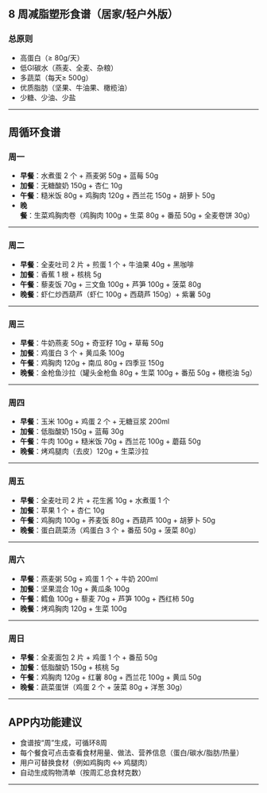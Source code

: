 ## **8 周减脂塑形食谱（居家/轻户外版）**

### **总原则**

* 高蛋白（≥ 80g/天）
* 低GI碳水（燕麦、全麦、杂粮）
* 多蔬菜（每天≥ 500g）
* 优质脂肪（坚果、牛油果、橄榄油）
* 少糖、少油、少盐

---

## **周循环食谱**

### **周一**

* **早餐**：水煮蛋 2 个 + 燕麦粥 50g + 蓝莓 50g
* **加餐**：无糖酸奶 150g + 杏仁 10g
* **午餐**：糙米饭 80g + 鸡胸肉 120g + 西兰花 150g + 胡萝卜 50g
* **晚餐**：生菜鸡胸肉卷（鸡胸肉 100g + 生菜 80g + 番茄 50g + 全麦卷饼 30g）

---

### **周二**

* **早餐**：全麦吐司 2 片 + 煎蛋 1 个 + 牛油果 40g + 黑咖啡
* **加餐**：香蕉 1 根 + 核桃 5g
* **午餐**：藜麦饭 70g + 三文鱼 100g + 芦笋 100g + 菠菜 80g
* **晚餐**：虾仁炒西葫芦（虾仁 100g + 西葫芦 150g）+ 紫薯 50g

---

### **周三**

* **早餐**：牛奶燕麦 50g + 奇亚籽 10g + 草莓 50g
* **加餐**：鸡蛋白 3 个 + 黄瓜条 100g
* **午餐**：鸡胸肉 120g + 南瓜 80g + 四季豆 150g
* **晚餐**：金枪鱼沙拉（罐头金枪鱼 80g + 生菜 100g + 番茄 50g + 橄榄油 5g）

---

### **周四**

* **早餐**：玉米 100g + 鸡蛋 2 个 + 无糖豆浆 200ml
* **加餐**：低脂酸奶 150g + 蓝莓 30g
* **午餐**：牛肉 100g + 糙米饭 70g + 西兰花 100g + 蘑菇 50g
* **晚餐**：烤鸡腿肉（去皮）120g + 生菜沙拉

---

### **周五**

* **早餐**：全麦吐司 2 片 + 花生酱 10g + 水煮蛋 1 个
* **加餐**：苹果 1 个 + 杏仁 10g
* **午餐**：鸡胸肉 100g + 荞麦饭 80g + 西葫芦 100g + 胡萝卜 50g
* **晚餐**：蛋白蔬菜汤（鸡蛋白 3 个 + 番茄 50g + 菠菜 80g）

---

### **周六**

* **早餐**：燕麦粥 50g + 鸡蛋 1 个 + 牛奶 200ml
* **加餐**：坚果混合 10g + 黄瓜条 100g
* **午餐**：鳕鱼 100g + 藜麦 70g + 芦笋 100g + 西红柿 50g
* **晚餐**：烤鸡胸肉 120g + 生菜 100g

---

### **周日**

* **早餐**：全麦面包 2 片 + 鸡蛋 1 个 + 番茄 50g
* **加餐**：低脂酸奶 150g + 核桃 5g
* **午餐**：鸡胸肉 120g + 红薯 80g + 西兰花 100g + 黄瓜 50g
* **晚餐**：蔬菜蛋饼（鸡蛋 2 个 + 菠菜 80g + 洋葱 30g）

---

## **APP内功能建议**

* 食谱按“周”生成，可循环8周
* 每个餐食可点击查看食材用量、做法、营养信息（蛋白/碳水/脂肪/热量）
* 用户可替换食材（例如鸡胸肉 ↔ 鸡腿肉）
* 自动生成购物清单（按周汇总食材克数）

---

